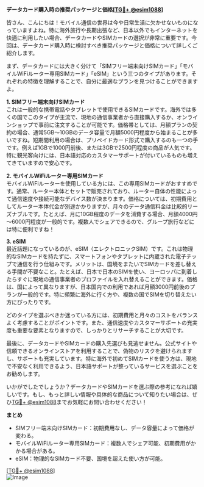 **データカード購入時の推奨パッケージと価格[[TG💪+ @esim1088](https://t.me/s/esim1088)]**

皆さん、こんにちは！モバイル通信の世界は今や日常生活に欠かせないものになっていますよね。特に海外旅行や長期出張など、日本以外でもインターネットを快適に利用したい場合、データカードやSIMカードの選択が非常に重要です。今回は、データカード購入時に検討すべき推奨パッケージと価格について詳しくご紹介します。

まず、データカードには大きく分けて「SIMフリー端末向けSIMカード」「モバイルWiFiルーター専用SIMカード」「eSIM」という三つのタイプがあります。それぞれの特徴を理解することで、自分に最適なプランを見つけることができますよ。

**1. SIMフリー端末向けSIMカード**  
これは一般的な携帯電話やタブレットで使用できるSIMカードです。海外では多くの国でこのタイプが主流で、現地の通信事業者から直接購入するか、オンラインショップで事前に注文することが可能です。価格帯としては、月額プランの契約の場合、通常5GB～10GBのデータ容量で月額5000円程度から始まることが多いですね。短期間利用の場合は、プリペイドカード形式で購入するのも一つの手です。例えば1GBで1000円前後、または3GBで2500円程度の商品が人気です。特に観光客向けには、日本語対応のカスタマーサポートが付いているものも増えてきていますので安心です。

**2. モバイルWiFiルーター専用SIMカード**  
モバイルWiFiルーターを使用している方には、この専用SIMカードがおすすめです。通常、ルーター本体とセットで販売されており、ルーター自体の性能によって通信速度や接続可能なデバイス数が決まります。価格については、初期費用としてルーター本体代金が別途かかりますが、月々のデータ通信料金は比較的リーズナブルです。たとえば、月に10GB程度のデータを消費する場合、月額4000円～6000円程度が一般的です。複数人でシェアできるので、グループ旅行などには特に便利ですね！

**3. eSIM**  
最近話題になっているのが、eSIM（エレクトロニックSIM）です。これは物理的なSIMカードを持たずに、スマートフォンやタブレットに内蔵された電子チップで通信を行う仕組みです。メリットは、国境をまたいでSIMカードを差し替える手間が不要なこと。たとえば、日本で日本のSIMを使い、ヨーロッパに到着したらすぐに現地の通信事業者のプロファイルを入れ替えることができます。価格は、国によって異なりますが、日本国内での利用であれば月額3000円前後のプランが一般的です。特に頻繁に海外に行く方や、複数の国でSIMを切り替えたい方にぴったりです。

どのタイプを選ぶべきか迷っている方には、初期費用と月々のコストをバランスよく考慮することがポイントです。また、通信速度やカスタマーサポートの充実度も重要な要素となりますので、しっかりとリサーチすることが大切です。

最後に、データカードやSIMカードの購入先選びも見逃せません。公式サイトや信頼できるオンラインストアを利用することで、偽物のリスクを避けられますし、サポートも充実しています。特に海外で初めてSIMカードを使う方は、現地で不安なく利用できるよう、日本語サポートが整っているサービスを選ぶことをお勧めします。

いかがでしたでしょうか？データカードやSIMカードを選ぶ際の参考になれば嬉しいです。もし、もっと詳しい情報や具体的な商品について知りたい場合は、ぜひ[TG💪+ @esim1088](https://t.me/s/esim1088)までお気軽にお問い合わせください！

**まとめ**
- SIMフリー端末向けSIMカード：初期費用なし、データ容量によって価格が変わる。
- モバイルWiFiルーター専用SIMカード：複数人でシェア可能、初期費用がかかる場合がある。
- eSIM：物理的なSIMカード不要、国境を超えた使い方が可能。

[[TG💪+ @esim1088](https://t.me/s/esim1088)]  
![Image](https://i.postimg.cc/Y0z9fWf4/image.png)